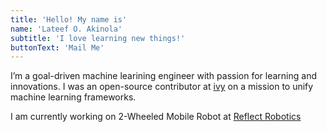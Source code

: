 ```yaml
---
title: 'Hello! My name is'
name: 'Lateef O. Akinola'
subtitle: 'I love learning new things!'
buttonText: 'Mail Me'
---
```

I’m a goal-driven machine learining engineer with passion for learning and innovations. I was an open-source contributor at [ivy](https://unify.ai/) on a mission to unify machine learning frameworks.

I am currently working on 2-Wheeled Mobile Robot at [Reflect Robotics](https://reflectrobotics.com/)
